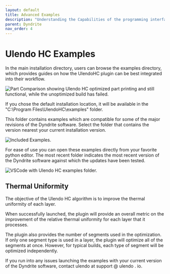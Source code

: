 ```yaml
---
layout: default
title: Advanced Examples
description: "Understanding the Capabilities of the programming interface."
parent: Dyndrite
nav_order: 4
---
```


# Ulendo HC Examples
In the main installation directory, users can browse the examples directory, which provides guides on how the UlendoHC plugin can be best integrated into their workflow. 

![Part Comparison showing Ulendo HC optimized part printing and still functional, while the unoptimized build has failed.](https://s2aulendo.github.io/HeatCompensation-Docs/assets/images/UlendoHC_MainDirectory.png)

If you chose the default installation location, it will be available in the "C:\Program Files\UlendoHC\examples\" folder. 

This folder contains examples which are compatible for some of the major revisions of the Dyndrite software. Select the folder that contains the version nearest your current installation version. 

![Included Examples.](https://s2aulendo.github.io/HeatCompensation-Docs/assets/images/UlendoHC_ExamplesDirectory.png)

For ease of use you can open these examples directly from your favorite python editor. The most recent folder indicates the most recent version of the Dyndrite software against which the updates have been tested. 

![VSCode with Ulendo HC examples folder.](https://s2aulendo.github.io/HeatCompensation-Docs/assets/images/UlendoHC_Examples_Editor.png)

## Thermal Uniformity
The objective of the Ulendo HC algorithm is to improve the thermal uniformity of each layer. 

When successfully launched, the plugin will provide an overall metric on the improvement of the relative thermal uniformity for each layer that it processes. 

The plugin also provides the number of segments used in the optimization. If only one segment type is used in a layer, the plugin will optimize all of the segments at once. However, for typical builds, each type of segment will be optimized independently. 


If you run into any issues launching the examples with your current version of the Dyndrite software, contact ulendo at support @ ulendo . io.
